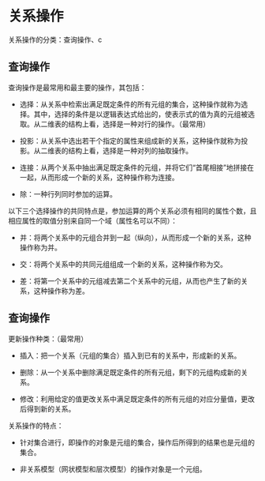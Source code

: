 # 关系操作

关系操作的分类：查询操作、c


## 查询操作

查询操作是最常用和最主要的操作，其包括：

+ 选择：从关系中检索出满足既定条件的所有元组的集合，这种操作就称为选择。其中，选择的条件是以逻辑表达式给出的，使表示式的值为真的元组被选取。从二维表的结构上看，选择是一种对行的操作。（最常用）

+ 投影：从关系中选出若干个指定的属性来组成新的关系，这种操作就称为投影。从二维表的结构上看，选择是一种对列的抽取操作。

+ 连接：从两个关系中抽出满足既定条件的元组，并将它们“首尾相接”地拼接在一起，从而形成一个新的关系，这种操作称为连接。

+ 除：一种行列同时参加的运算。

以下三个选择操作的共同特点是，参加运算的两个关系必须有相同的属性个数，且相应属性的取值分别来自同一个域（属性名可以不同）：

+ 并：将两个关系中的元组合并到一起（纵向），从而形成一个新的关系，这种操作称为并。

+ 交：将两个关系中的共同元组组成一个新的关系，这种操作称为交。

+ 差：将第一个关系中的元组减去第二个关系中的元组，从而也产生了新的关系，这种操作称为差。

 

## 查询操作

更新操作种类：（最常用）

+ 插入：把一个关系（元组的集合）插入到已有的关系中，形成新的关系。

+ 删除：从一个关系中删除满足既定条件的所有元组，剩下的元组构成新的关系。

+ 修改：利用给定的值更改关系中满足既定条件的所有元组的对应分量值，更改后得到新的关系。

关系操作的特点：

+ 针对集合进行，即操作的对象是元组的集合，操作后所得到的结果也是元组的集合。

+ 非关系模型（网状模型和层次模型）的操作对象是一个元组。

 

 

 